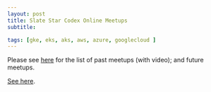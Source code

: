 ```yaml
---
layout: post
title: Slate Star Codex Online Meetups
subtitle: 

tags: [gke, eks, aks, aws, azure, googlecloud ]
---
```

Please see [here](/ssc-online-meetups) for the list of past meetups (with video); and future meetups.
<!--end.excerpt-->

<script>
window.location.replace("http://www.joshuafox.com/ssc-online-meetups");

</script>

[See here](/ssc-online-meetups).


